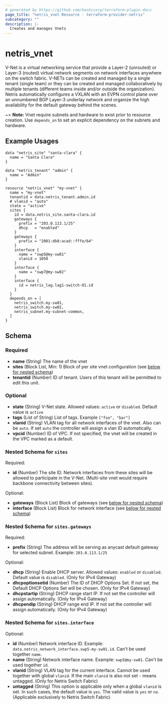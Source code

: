 ```yaml
---
# generated by https://github.com/hashicorp/terraform-plugin-docs
page_title: "netris_vnet Resource - terraform-provider-netris"
subcategory: ""
description: |-
  Creates and manages Vnets
---
```


# netris_vnet

V-Net is a virtual networking service that provide a Layer-2 (unrouted) or Layer-3 (routed) virtual network segments on network interfaces anywhere on the switch fabric. V-NETs can be created and managed by a single tenant (single team) or they can be created and managed collaboratively by multiple tenants (different teams inside and/or outside the organization). Netris automatically configures a VXLAN with an EVPN control plane over an unnumbered BGP Layer-3 underlay network and organize the high availability for the default gateway behind the scenes.

~> **Note:** Vnet require subnets and hardware to exist prior to resource creation. Use `depends_on` to set an explicit dependency on the subnets and hardware.


## Example Usages

```hcl
data "netris_site" "santa-clara" {
  name = "Santa Clara"
}

data "netris_tenant" "admin" {
  name = "Admin"
}

resource "netris_vnet" "my-vnet" {
  name = "my-vnet"
  tenantid = data.netris_tenant.admin.id
  # vlanid = "auto"
  state = "active"
  sites {
    id = data.netris_site.santa-clara.id
    gateways {
      prefix = "203.0.113.1/25"
      dhcp   = "enabled"
    }
    gateways {
      prefix = "2001:db8:acad::fffe/64"
    }
    interface {
      name = "swp5@my-sw01"
      vlanid = 1050
    }
    interface {
      name = "swp7@my-sw02"
    }
    interface {
      id = netris_lag.lag1-switch-01.id
    }
  }
  depends_on = [
    netris_switch.my-sw01,
    netris_switch.my-sw02,
    netris_subnet.my-subnet-common,
  ]
}
```


<!-- schema generated by tfplugindocs -->
## Schema

### Required

- **name** (String) The name of the vnet
- **sites** (Block List, Min: 1) Block of per site vnet configuration (see [below for nested schema](#nestedblock--sites))
- **tenantid** (Number) ID of tenant. Users of this tenant will be permitted to edit this unit.

### Optional

- **state** (String) V-Net state. Allowed values: `active` or `disabled`. Default value is `active`
- **tags** (List of String) List of tags. Example `["foo", "bar"]`
- **vlanid** (String) VLAN tag for all network interfaces of the vnet. Also can be `auto`. If set `auto` the controller will assign a vlan ID  automatically.
- **vpcid** (Number) ID of VPC. If not specified, the vnet will be created in the VPC marked as a default.

<a id="nestedblock--sites"></a>
### Nested Schema for `sites`

Required:

- **id** (Number) The site ID. Network interfaces from these sites will be allowed to participate in the V-Net. (Multi-site vnet would require backbone connectivity between sites).

Optional:

- **gateways** (Block List) Block of gateways (see [below for nested schema](#nestedblock--sites--gateways))
- **interface** (Block List) Block for network interface (see [below for nested schema](#nestedblock--sites--interface))

<a id="nestedblock--sites--gateways"></a>
### Nested Schema for `sites.gateways`

Required:

- **prefix** (String) The address will be serving as anycast default gateway for selected subnet. Example: `203.0.113.1/25`


Optional:

- **dhcp** (String) Enable DHCP server. Allowed values: `enabled` or `disabled`. Default value is `disabled`. (Only for IPv4 Gateway)
- **dhcpoptionsetid** (Number) The ID of DHCP Options Set. If not set, the Default DHCP Options Set will be chosen. (Only for IPv4 Gateway)
- **dhcpstartip** (String) DHCP range start IP. If not set the controller will assign automatically. (Only for IPv4 Gateway)
- **dhcpendip** (String) DHCP range end IP. If not set the controller will assign automatically. (Only for IPv4 Gateway)


<a id="nestedblock--sites--interface"></a>
### Nested Schema for `sites.interface`

Optional:

- **id** (Number) Network interface ID. Example: `data.netris_network_interface.swp5-my-sw91.id`. Can't be used together `name`.
- **name** (String) Network interface name. Example: `swp5@my-sw01`. Can't be used together `id`.
- **vlanid** (String) VLAN tag for the current interface. Cannot be used together with global `vlanid`. If the main `vlanid` is also not set - means untagged. (Only for Netris Switch Fabric)
- **untagged** (String) This option is applicable only when a global `vlanid` is set. In such cases, the default value is `yes`. The valid value is `yes` or `no`. (Applicable exclusively to Netris Switch Fabric)
